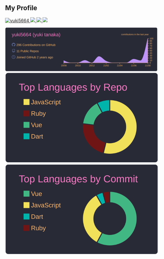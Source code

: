## My Profile
<p align="left"> 
  <a href="https://github.com/yuki5664">
    <img src="https://komarev.com/ghpvc/?username=yuki5664" alt="yuki5664" />
  </a>
  <a href="http://twitter.com/yutkat">
    <img height="20" src="https://img.shields.io/twitter/follow/yutkat?label=Twitter&logo=twitter&style=flat" />
  </a>
  <!-- <a href="https://stackoverflow.com/users/5720201/yuki5664">
    <img height="20" src="https://img.shields.io/stackexchange/stackoverflow/r/5720201?label=StackOverflow&logo=stack-overflow&style=flat" />
  </a> -->
  <a href="http://qiita.com/yuki5664">
    <img height="20" src="https://qiita-badge.apiapi.app/s/yuki5664/posts.svg" />
  </a>
  <//qiita.com/yuki5664">
  <a href="http://qiita.com/yuki5664">
    <img height="20" src="https://qiita-badge.apiapi.app/s/yuki5664/contributions.svg" />
  </a>
</p>

[![](https://raw.githubusercontent.com/yuki5664/yuki5664/master/profile-summary-card-output/dracula/0-profile-details.svg)](https://github.com/vn7n24fzkq/github-profile-summary-cards)
[![](https://raw.githubusercontent.com/yuki5664/yuki5664/master/profile-summary-card-output/dracula/1-repos-per-language.svg)](https://github.com/vn7n24fzkq/github-profile-summary-cards)
[![](https://raw.githubusercontent.com/yuki5664/yuki5664/master/profile-summary-card-output/dracula/2-most-commit-language.svg)](https://github.com/vn7n24fzkq/github-profile-summary-cards)
